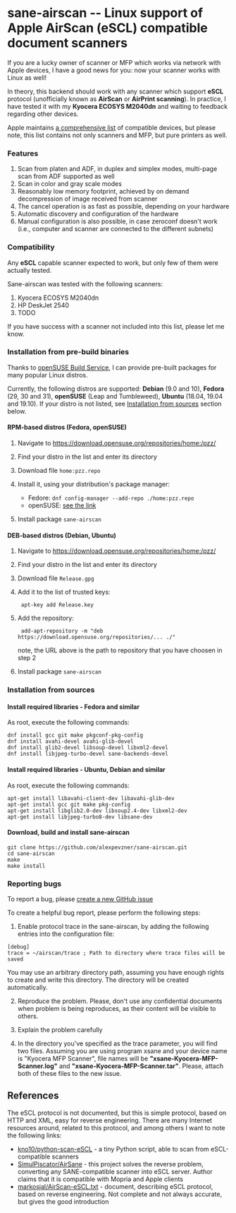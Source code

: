 # sane-airscan -- Linux support of Apple AirScan (eSCL) compatible document scanners

If you are a lucky owner of scanner or MFP which works via network with
Apple devices, I have a good news for you: now your scanner works with
Linux as well!

In theory, this backend should work with any scanner which support
**eSCL** protocol (unofficially known as **AirScan** or **AirPrint scanning**).
In practice, I have tested it with my **Kyocera ECOSYS M2040dn**
and waiting to feedback regarding other devices.

Apple maintains [a comprehensive list](https://support.apple.com/en-us/HT201311)
of compatible devices, but please note, this list contains not only scanners
and MFP, but pure printers as well.

### Features

1. Scan from platen and ADF, in duplex and simplex modes, multi-page
scan from ADF supported as well
2. Scan in color and gray scale modes
3. Reasonably low memory footprint, achieved by on demand decompression of
image received from scanner
4. The cancel operation is as fast as possible, depending on your hardware
5. Automatic discovery and configuration of the hardware
6. Manual configuration is also possible, in case zeroconf doesn't work
(i.e., computer and scanner are connected to the different subnets)

### Compatibility

Any **eSCL** capable scanner expected to work, but only few of them
were actually tested.

Sane-airscan was tested with the following scanners:
1. Kyocera ECOSYS M2040dn
2. HP DeskJet 2540
3. TODO

If you have success with a scanner not included into this list,
please let me know.

### Installation from pre-build binaries

Thanks to [openSUSE Build Service](https://build.opensuse.org/), I can
provide pre-built packages for many popular Linux distros.

Currently, the following distros are supported: **Debian** (9.0 and 10),
**Fedora** (29, 30 and 31), **openSUSE** (Leap and Tumbleweed),
**Ubuntu** (18.04, 19.04 and 19.10). If your distro is not listed,
see [Installation from sources](https://github.com/alexpevzner/sane-airscan#installation-from-sources)
section below.

#### RPM-based distros (Fedora, openSUSE)

1. Navigate to https://download.opensuse.org/repositories/home:/pzz/
2. Find your distro in the list and enter its directory
3. Download file `home:pzz.repo`
4. Install it, using your distribution's package manager:

    * Fedore: `dnf config-manager --add-repo ./home:pzz.repo`
    * openSUSE: [see the link](https://en.opensuse.org/SDB:Add_package_repositories)

5. Install package `sane-airscan`

#### DEB-based distros (Debian, Ubuntu)

1. Navigate to https://download.opensuse.org/repositories/home:/pzz/
2. Find your distro in the list and enter its directory
3. Download file `Release.gpg`
4. Add it to the list of trusted keys:

        apt-key add Release.key

5. Add the repository:

        add-apt-repository -m "deb https://download.opensuse.org/repositories/... ./"

    note, the URL above is the path to repository that you have choosen in step 2

6. Install package `sane-airscan`

### Installation from sources
#### Install required libraries - Fedora and similar
As root, execute the following commands:
```
dnf install gcc git make pkgconf-pkg-config
dnf install avahi-devel avahi-glib-devel
dnf install glib2-devel libsoup-devel libxml2-devel
dnf install libjpeg-turbo-devel sane-backends-devel
```
#### Install required libraries - Ubuntu, Debian and similar
As root, execute the following commands:
```
apt-get install libavahi-client-dev libavahi-glib-dev
apt-get install gcc git make pkg-config
apt-get install libglib2.0-dev libsoup2.4-dev libxml2-dev
apt-get install libjpeg-turbo8-dev libsane-dev
```
#### Download, build and install sane-airscan
```
git clone https://github.com/alexpevzner/sane-airscan.git
cd sane-airscan
make
make install
```
### Reporting bugs
To report a bug, please [create a new GitHub issue](https://github.com/alexpevzner/sane-airscan/issues/new)

To create a helpful bug report, please perform the following steps:

1. Enable protocol trace in the sane-airscan, by adding the following
entries into the configuration file:
```
[debug]
trace = ~/airscan/trace ; Path to directory where trace files will be saved
```
You may use an arbitrary directory path, assuming you have enough rights
to create and write this directory. The directory will be created automatically.

2. Reproduce the problem. Please, don't use any confidential documents
when problem is being reproduces, as their content will be visible to
others.

3. Explain the problem carefully

4. In the directory you've specified as the trace parameter, you will find
two files. Assuming you are using program xsane and your device name is
"Kyocera MFP Scanner", file names will be **"xsane-Kyocera-MFP-Scanner.log"**
and **"xsane-Kyocera-MFP-Scanner.tar"**. Please, attach both of these files
to the new issue.

## References

The eSCL protocol is not documented, but this is simple protocol,
based on HTTP and XML, easy for reverse engineering. There are many
Internet resources around, related to this protocol, and among others
I want to note the following links:

* [kno10/python-scan-eSCL](https://github.com/kno10/python-scan-eSCL) - a tiny
Python script, able to scan from eSCL-compatible scanners
* [SimulPiscator/AirSane](https://github.com/SimulPiscator/AirSane) - this
project solves the reverse problem, converting any SANE-compatible scanner
into eSCL server. Author claims that it is compatible with Mopria and
Apple clients
* [markosjal/AirScan-eSCL.txt](https://gist.github.com/markosjal/79d03cc4f1fd287016906e7ff6f07136) - document,
describing eSCL protocol, based on reverse engineering. Not complete and
not always accurate, but gives the good introduction
